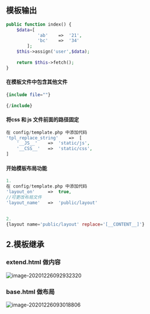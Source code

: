 ## 模板输出

```php
public function index() {
    $data=[
            'ab'    =>  '21',
            'bc'    =>  '34'
        ];
    $this->assign('user',$data);
    
    return $this->fetch();
}
```

#### 在模板文件中包含其他文件

```php
{include file=""}
	
{/include}
```

#### 将css 和 js 文件前面的路径固定

```php
在 config/template.php 中添加代码
'tpl_replace_string'	=>	[
    '__JS__'	=>	'static/js',
    '__CSS__'	=>	'static/css',
]
```

#### 开始模板布局功能

```php
1.
在 config/template.php 中添加代码
'layout_on'		=>	true,
//可更改布局文件
'layout_name'	=>	'public/layout'
    
    
2.
{layout name='public/layout' replace='[__CONTENT__]'}
```

## 2.模板继承

### extend.html 做内容

![image-20201226092932320](C:\Users\刘莹莹\AppData\Roaming\Typora\typora-user-images\image-20201226092932320.png)

### base.html  做布局

![image-20201226093018806](C:\Users\刘莹莹\AppData\Roaming\Typora\typora-user-images\image-20201226093018806.png)